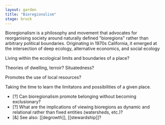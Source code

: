 ```yaml
---  
layout: garden
title: "Bioregionalism"
stage: bruck
---
```


Bioregionalism is a philosophy and movement that advocates for reorganising society around naturally defined "bioregions" rather than arbitrary political boundaries. Originating in 1970s California, it emerged at the intersection of deep ecology, alternative economics, and social ecology

Living within the ecological limits and boundaries of a place?

Theories of dwelling, terroir? Situatedness?

Promotes the use of local resources?

Taking the time to learn the limitatons and possibilities of a given place.

- [?] Can bioregionalism promote belonging without becoming exclusionary?
- [?] What are the implications of viewing bioregions as dynamic and relational rather than fixed entities (watersheds, etc.)?
- [&] See also: [[degrowth]], [[stewardship]]?